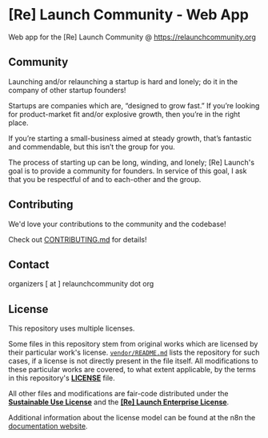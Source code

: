 # [Re] Launch Community - Web App

Web app for the [Re] Launch Community @ https://relaunchcommunity.org

## Community

Launching and/or relaunching a startup is hard and lonely; do it in the company of other startup founders!

Startups are companies which are, “designed to grow fast.” If you’re looking for product-market fit and/or explosive growth, then you’re in the right place.

If you’re starting a small-business aimed at steady growth, that’s fantastic and commendable, but this isn’t the group for you.

The process of starting up can be long, winding, and lonely; [Re] Launch's goal is to provide a community for founders. In service of this goal, I ask that you be respectful of and to each-other and the group.

## Contributing

We'd love your contributions to the community and the codebase!

Check out [CONTRIBUTING.md](./CONTRIBUTING.md) for details!

## Contact

organizers [ at ] relaunchcommunity dot org

## License

This repository uses multiple licenses.

Some files in this repository stem from original works which are licensed by
their particular work's license.
[`vendor/README.md`](https://github.com/relaunch-community/web-app/blob/main/vendor/README.md) lists the repository for such cases, if
a license is not directly present in the file itself.
All modifications to these particular works are covered, to what extent applicable,
by the terms in this repository's [**LICENSE**](https://github.com/relaunch-community/web-app/blob/main/LICENSE.md) file.

All other files and modifications are fair-code distributed under the
[**Sustainable Use License**](https://github.com/relaunch-community/web-app/blob/main/LICENSE.md)
and the [**[Re] Launch Enterprise License**](https://github.com/relaunch-community/web-app/blob/main/LICENSE_EE.md).

Additional information about the license model can be found at the n8n
the [documentation website](https://docs.n8n.io/reference/license/).

